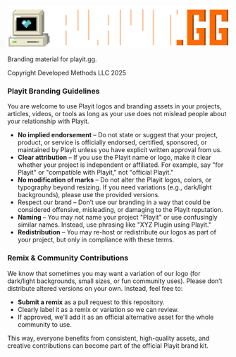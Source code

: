 ![logo](./playit-logo.png)

Branding material for playit.gg.

Copyright Developed Methods LLC 2025

### Playit Branding Guidelines

You are welcome to use Playit logos and branding assets in your projects, articles, videos, or tools as long as your use does not mislead people about your relationship with Playit.

* **No implied endorsement** – Do not state or suggest that your project, product, or service is officially endorsed, certified, sponsored, or maintained by Playit unless you have explicit written approval from us.
* **Clear attribution** – If you use the Playit name or logo, make it clear whether your project is independent or affiliated. For example, say "for Playit" or "compatible with Playit," not "official Playit."
* **No modification of marks** – Do not alter the Playit logos, colors, or typography beyond resizing. If you need variations (e.g., dark/light backgrounds), please use the provided versions.
* Respect our brand – Don’t use our branding in a way that could be considered offensive, misleading, or damaging to the Playit reputation.
* **Naming** – You may not name your project "Playit" or use confusingly similar names. Instead, use phrasing like "XYZ Plugin using Playit."
* **Redistribution** – You may re-host or redistribute our logos as part of your project, but only in compliance with these terms.

### Remix & Community Contributions

We know that sometimes you may want a variation of our logo (for dark/light backgrounds, small sizes, or fun community uses). Please don’t distribute altered versions on your own. Instead, feel free to:

* **Submit a remix** as a pull request to this repository.
* Clearly label it as a remix or variation so we can review.
* If approved, we’ll add it as an official alternative asset for the whole community to use.

This way, everyone benefits from consistent, high-quality assets, and creative contributions can become part of the official Playit brand kit.

